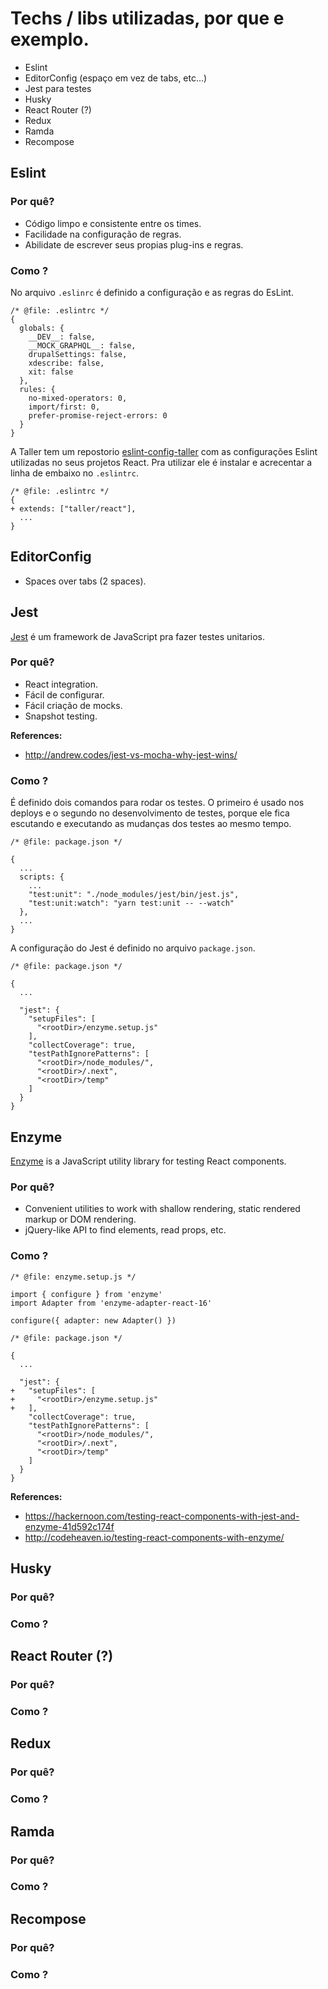 # Techs / libs utilizadas, por que e exemplo.
  * Eslint
  * EditorConfig (espaço em vez de tabs, etc...)
  * Jest para testes
  * Husky
  * React Router (?)
  * Redux
  * Ramda
  * Recompose

## Eslint

### Por quê?

  * Código limpo e consistente entre os times.
  * Facilidade na configuração de regras.
  * Abilidate de escrever seus propias plug-ins e regras.

### Como ?

  No arquivo `.eslinrc` é definido a configuração e as regras do EsLint.    

```
/* @file: .eslintrc */
{
  globals: {
    __DEV__: false,
    __MOCK_GRAPHQL__: false,
    drupalSettings: false,
    xdescribe: false,
    xit: false  
  },
  rules: {
    no-mixed-operators: 0,
    import/first: 0,
    prefer-promise-reject-errors: 0
  }
}
```

A Taller tem  um repostorio  [eslint-config-taller](https://github.com/TallerWebSolutions/eslint-config-taller) com as configurações Eslint utilizadas no seus projetos React. Pra utilizar ele é instalar e acrecentar a linha de embaixo no `.eslintrc`.

```
/* @file: .eslintrc */
{
+ extends: ["taller/react"],
  ...
}
```

## EditorConfig

* Spaces over tabs (2 spaces).


## Jest

[Jest](https://facebook.github.io/jest/) é um framework de JavaScript pra fazer testes unitarios.

### Por quê?

* React integration.
* Fácil de configurar.
* Fácil criação de mocks.
* Snapshot testing.

<!-- * Spy // if a functions is called  
* Stub // fake object with fake returns
* Mock // -->


**References:**
* http://andrew.codes/jest-vs-mocha-why-jest-wins/

### Como ?

É definido dois comandos para rodar os testes. O primeiro é usado nos deploys e o segundo no desenvolvimento de testes, porque ele fica escutando e executando as mudanças dos testes ao mesmo tempo.

```
/* @file: package.json */

{
  ...
  scripts: {
    ...
    "test:unit": "./node_modules/jest/bin/jest.js",
    "test:unit:watch": "yarn test:unit -- --watch"
  },
  ...
}
```

A configuração do Jest é definido no arquivo `package.json`.

```
/* @file: package.json */

{
  ...

  "jest": {
    "setupFiles": [
      "<rootDir>/enzyme.setup.js"
    ],
    "collectCoverage": true,
    "testPathIgnorePatterns": [
      "<rootDir>/node_modules/",
      "<rootDir>/.next",
      "<rootDir>/temp"
    ]
  }
}
```

## Enzyme

[Enzyme](http://airbnb.io/enzyme/) is a JavaScript utility library for testing React components.

### Por quê?

* Convenient utilities to work with shallow rendering, static rendered markup or DOM rendering.
* jQuery-like API to find elements, read props, etc.

### Como ?

```
/* @file: enzyme.setup.js */

import { configure } from 'enzyme'
import Adapter from 'enzyme-adapter-react-16'

configure({ adapter: new Adapter() })
```

```
/* @file: package.json */

{
  ...

  "jest": {
+   "setupFiles": [
+     "<rootDir>/enzyme.setup.js"
+   ],
    "collectCoverage": true,
    "testPathIgnorePatterns": [
      "<rootDir>/node_modules/",
      "<rootDir>/.next",
      "<rootDir>/temp"
    ]
  }
}
```

**References:**
* https://hackernoon.com/testing-react-components-with-jest-and-enzyme-41d592c174f
* http://codeheaven.io/testing-react-components-with-enzyme/

## Husky

### Por quê?

### Como ?


## React Router (?)

### Por quê?

### Como ?


## Redux

### Por quê?

### Como ?


## Ramda

### Por quê?

### Como ?


## Recompose

### Por quê?

### Como ?
